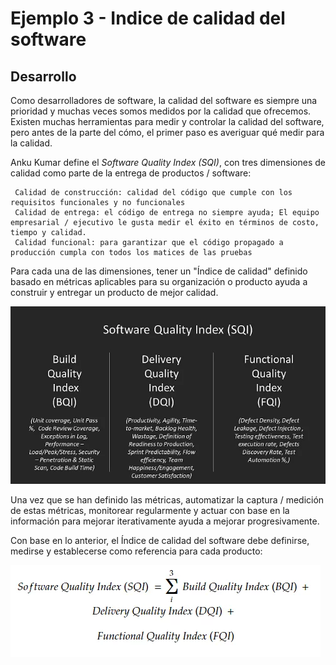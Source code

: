 # Ejemplo 3 - Indice de calidad del software

## Desarrollo

Como desarrolladores de software, la calidad del software es siempre una prioridad y muchas veces somos medidos por la
calidad que ofrecemos. Existen muchas herramientas para medir y controlar la calidad del software, pero antes de la
parte del cómo, el primer paso es averiguar qué medir para la calidad.

Anku Kumar define el _Software Quality Index (SQI)_, con tres dimensiones de calidad como parte de la entrega de
productos / software:

     Calidad de construcción: calidad del código que cumple con los requisitos funcionales y no funcionales
     Calidad de entrega: el código de entrega no siempre ayuda; El equipo empresarial / ejecutivo le gusta medir el éxito en términos de costo, tiempo y calidad.
     Calidad funcional: para garantizar que el código propagado a producción cumpla con todos los matices de las pruebas

Para cada una de las dimensiones, tener un "Índice de calidad" definido basado en métricas aplicables para su
organización o producto ayuda a construir y entregar un producto de mejor calidad.

![img.png](img.png)

Una vez que se han definido las métricas, automatizar la captura / medición de estas métricas, monitorear regularmente y
actuar con base en la información para mejorar iterativamente ayuda a mejorar progresivamente.

Con base en lo anterior, el Índice de calidad del software debe definirse, medirse y establecerse como referencia para
cada producto:

![img_1.png](img_1.png)

